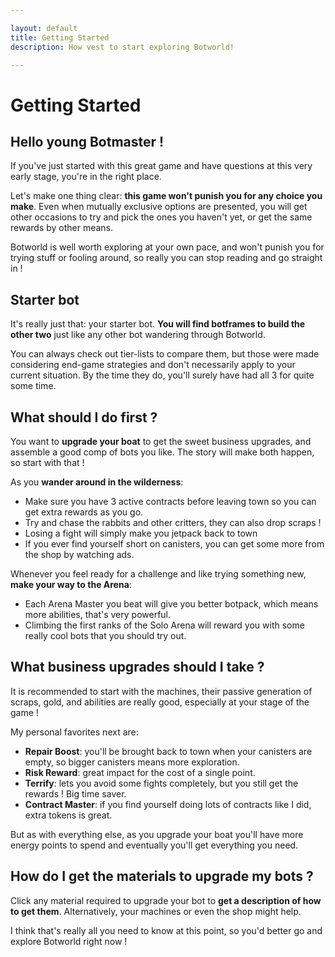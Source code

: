 ```yaml
---

layout: default
title: Getting Started
description: How vest to start exploring Botworld!

---
```


# Getting Started

## Hello young Botmaster !

If you've just started with this great game and have questions at this very early stage, you're in the right place.


Let's make one thing clear: **this game won't punish you for any choice you make**. Even when mutually exclusive options are presented, you will get other occasions to try and pick the ones you haven't yet, or get the same rewards by other means.


Botworld is well worth exploring at your own pace, and won't punish you for trying stuff or fooling around, so really you can stop reading and go straight in ! 


## Starter bot


It's really just that: your starter bot. **You will find botframes to build the other two** just like any other bot wandering through Botworld. 

You can always check out tier-lists to compare them, but those were made considering end-game strategies and don't necessarily apply to your current situation. By the time they do, you'll surely have had all 3 for quite some time.


## What should I do first ?


You want to **upgrade your boat** to get the sweet business upgrades, and assemble a good comp of bots you like. The story will make both happen, so start with that ! 

As you **wander around in the wilderness**:

- Make sure you have 3 active contracts before leaving town so you can get extra rewards as you go.
- Try and chase the rabbits and other critters, they can also drop scraps !
- Losing a fight will simply make you jetpack back to town
- If you ever find yourself short on canisters, you can get some more from the shop by watching ads.

Whenever you feel ready for a challenge and like trying something new, **make your way to the Arena**: 

- Each Arena Master you beat will give you better botpack, which means more abilities, that's very powerful. 
- Climbing the first ranks of the Solo Arena will reward you with some really cool bots that you should try out.

## What business upgrades should I take ?


It is recommended to start with the machines, their passive generation of scraps, gold, and abilities are really good, especially at your stage of the game !

My personal favorites next are:

- **Repair Boost**: you'll be brought back to town when your canisters are empty, so bigger canisters means more exploration.
- **Risk Reward**: great impact for the cost of a single point.
- **Terrify**: lets you avoid some fights completely, but you still get the rewards ! Big time saver.
- **Contract Master**: if you find yourself doing lots of contracts like I did, extra tokens is great.

But as with everything else, as you upgrade your boat you'll have more energy points to spend and eventually you'll get everything you need.

## How do I get the materials to upgrade my bots ?

Click any material required to upgrade your bot to **get a description of how to get them**. Alternatively, your machines or even the shop might help.

I think that's really all you need to know at this point, so you'd better go and explore Botworld right now ! 
